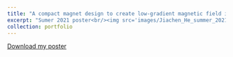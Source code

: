 ```yaml
---
title: "A compact magnet design to create low-gradient magnetic field in the presence of magnetic shielding"
excerpt: "Sumer 2021 poster<br/><img src='images/Jiachen_He_summer_2021_poster.png'>"
collection: portfolio
---
```


<p><a href="{{ base_path }}/portfolio-bruce.github.io//portfolio//Jiachen_He_summer_2021_poster.pdf" target="_blank">Download my poster</a></p>